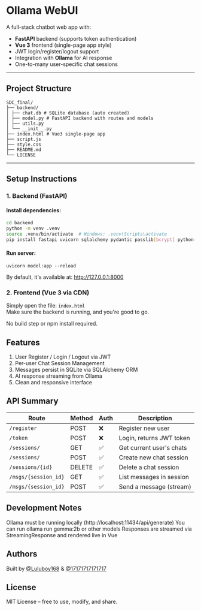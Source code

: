 # Ollama WebUI

A full-stack chatbot web app with:

-  **FastAPI** backend (supports token authentication)
-  **Vue 3** frontend (single-page app style)
-  JWT login/register/logout support
-  Integration with **Ollama** for AI response
-  One-to-many user-specific chat sessions

---

## Project Structure
```
SDC_final/
├── backend/
│ ├── chat.db # SQLite database (auto created)
│ ├── model.py # FastAPI backend with routes and models
│ ├── utils.py
│ └── __init__.py
├── index.html # Vue3 single-page app
├── script.js
├── style.css
├── README.md
└── LICENSE
```

---

## Setup Instructions

### 1. Backend (FastAPI)

#### Install dependencies:

```bash
cd backend
python -m venv .venv
source .venv/bin/activate  # Windows: .venv\Scripts\activate
pip install fastapi uvicorn sqlalchemy pydantic passlib[bcrypt] python-jose requests
```
#### Run server:
```
uvicorn model:app --reload
```
By default, it's available at: http://127.0.0.1:8000

### 2. Frontend (Vue 3 via CDN)
Simply open the file: `index.html`  
Make sure the backend is running, and you're good to go.

No build step or npm install required.

## Features

1. User Register / Login / Logout via JWT
2. Per-user Chat Session Management
3. Messages persist in SQLite via SQLAlchemy ORM
4. AI response streaming from Ollama
5. Clean and responsive interface

## API Summary

| Route                   | Method | Auth | Description                 |
|-------------------------|--------|------|-----------------------------|
| `/register`             | POST   | ❌   | Register new user           |
| `/token`                | POST   | ❌   | Login, returns JWT token    |
| `/sessions/`            | GET    | ✅   | Get current user's chats    |
| `/sessions/`            | POST   | ✅   | Create new chat session     |
| `/sessions/{id}`        | DELETE | ✅   | Delete a chat session       |
| `/msgs/{session_id}`    | GET    | ✅   | List messages in session    |
| `/msgs/{session_id}`    | POST   | ✅   | Send a message (stream)     |

## Development Notes

Ollama must be running locally (http://localhost:11434/api/generate)
You can run ollama run gemma:2b or other models
Responses are streamed via StreamingResponse and rendered live in Vue

## Authors

Built by [@Luluboy168](https://github.com/Luluboy168) & 
[@17171717171717](https://github.com/17171717171717)  

## License

MIT License – free to use, modify, and share.
